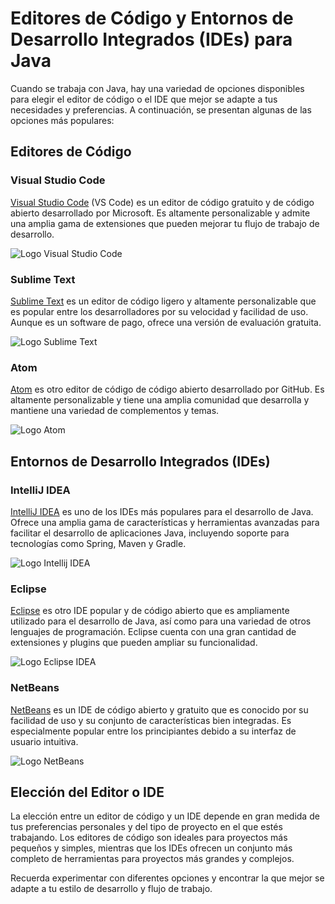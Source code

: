 # Editores de Código y Entornos de Desarrollo Integrados (IDEs) para Java

Cuando se trabaja con Java, hay una variedad de opciones disponibles para elegir el editor de código o el IDE que mejor se adapte a tus necesidades y preferencias. A continuación, se presentan algunas de las opciones más populares:

## Editores de Código

### Visual Studio Code

[Visual Studio Code](https://code.visualstudio.com/) (VS Code) es un editor de código gratuito y de código abierto desarrollado por Microsoft. Es altamente personalizable y admite una amplia gama de extensiones que pueden mejorar tu flujo de trabajo de desarrollo.

![Logo Visual Studio Code](/img/visual_code.png)

### Sublime Text

[Sublime Text](https://www.sublimetext.com/) es un editor de código ligero y altamente personalizable que es popular entre los desarrolladores por su velocidad y facilidad de uso. Aunque es un software de pago, ofrece una versión de evaluación gratuita.

![Logo Sublime Text](/img/sublime_text.png)

### Atom

[Atom](https://atom.io/) es otro editor de código de código abierto desarrollado por GitHub. Es altamente personalizable y tiene una amplia comunidad que desarrolla y mantiene una variedad de complementos y temas.

![Logo Atom](/img/atom.png)

## Entornos de Desarrollo Integrados (IDEs)

### IntelliJ IDEA

[IntelliJ IDEA](https://www.jetbrains.com/idea/) es uno de los IDEs más populares para el desarrollo de Java. Ofrece una amplia gama de características y herramientas avanzadas para facilitar el desarrollo de aplicaciones Java, incluyendo soporte para tecnologías como Spring, Maven y Gradle.

![Logo Intellij IDEA](/img/intellij_idea.png)

### Eclipse

[Eclipse](https://www.eclipse.org/) es otro IDE popular y de código abierto que es ampliamente utilizado para el desarrollo de Java, así como para una variedad de otros lenguajes de programación. Eclipse cuenta con una gran cantidad de extensiones y plugins que pueden ampliar su funcionalidad.

![Logo Eclipse IDEA](/img/eclipse_idea.png)

### NetBeans

[NetBeans](https://netbeans.apache.org/) es un IDE de código abierto y gratuito que es conocido por su facilidad de uso y su conjunto de características bien integradas. Es especialmente popular entre los principiantes debido a su interfaz de usuario intuitiva.

![Logo NetBeans](/img/netbeans_idea.png)

## Elección del Editor o IDE

La elección entre un editor de código y un IDE depende en gran medida de tus preferencias personales y del tipo de proyecto en el que estés trabajando. Los editores de código son ideales para proyectos más pequeños y simples, mientras que los IDEs ofrecen un conjunto más completo de herramientas para proyectos más grandes y complejos.

Recuerda experimentar con diferentes opciones y encontrar la que mejor se adapte a tu estilo de desarrollo y flujo de trabajo.
